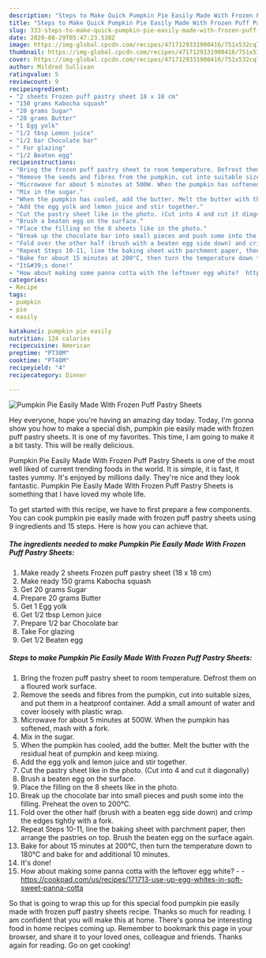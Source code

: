 ```yaml
---
description: "Steps to Make Quick Pumpkin Pie Easily Made With Frozen Puff Pastry Sheets"
title: "Steps to Make Quick Pumpkin Pie Easily Made With Frozen Puff Pastry Sheets"
slug: 333-steps-to-make-quick-pumpkin-pie-easily-made-with-frozen-puff-pastry-sheets
date: 2020-08-29T05:47:23.538Z
image: https://img-global.cpcdn.com/recipes/4717129331900416/751x532cq70/pumpkin-pie-easily-made-with-frozen-puff-pastry-sheets-recipe-main-photo.jpg
thumbnail: https://img-global.cpcdn.com/recipes/4717129331900416/751x532cq70/pumpkin-pie-easily-made-with-frozen-puff-pastry-sheets-recipe-main-photo.jpg
cover: https://img-global.cpcdn.com/recipes/4717129331900416/751x532cq70/pumpkin-pie-easily-made-with-frozen-puff-pastry-sheets-recipe-main-photo.jpg
author: Mildred Sullivan
ratingvalue: 5
reviewcount: 9
recipeingredient:
- "2 sheets Frozen puff pastry sheet 18 x 18 cm"
- "150 grams Kabocha squash"
- "20 grams Sugar"
- "20 grams Butter"
- "1 Egg yolk"
- "1/2 tbsp Lemon juice"
- "1/2 bar Chocolate bar"
- " For glazing"
- "1/2 Beaten egg"
recipeinstructions:
- "Bring the frozen puff pastry sheet to room temperature. Defrost them on a floured work surface."
- "Remove the seeds and fibres from the pumpkin, cut into suitable sizes, and put them in a heatproof container. Add a small amount of water and cover loosely with plastic wrap."
- "Microwave for about 5 minutes at 500W. When the pumpkin has softened, mash with a fork."
- "Mix in the sugar."
- "When the pumpkin has cooled, add the butter. Melt the butter with the residual heat of pumpkin and keep mixing."
- "Add the egg yolk and lemon juice and stir together."
- "Cut the pastry sheet like in the photo. (Cut into 4 and cut it diagonally)"
- "Brush a beaten egg on the surface."
- "Place the filling on the 8 sheets like in the photo."
- "Break up the chocolate bar into small pieces and push some into the filling. Preheat the oven to 200°C."
- "Fold over the other half (brush with a beaten egg side down) and crimp the edges tightly with a fork."
- "Repeat Steps 10-11, line the baking sheet with parchment paper, then arrange the pastries on top. Brush the beaten egg on the surface again."
- "Bake for about 15 minutes at 200°C, then turn the temperature down to 180°C and bake for and additional 10 minutes."
- "It&#39;s done!"
- "How about making some panna cotta with the leftover egg white?  https://cookpad.com/us/recipes/171713-use-up-egg-whites-in-soft-sweet-panna-cotta"
categories:
- Recipe
tags:
- pumpkin
- pie
- easily

katakunci: pumpkin pie easily 
nutrition: 124 calories
recipecuisine: American
preptime: "PT30M"
cooktime: "PT48M"
recipeyield: "4"
recipecategory: Dinner

---
```



![Pumpkin Pie Easily Made With Frozen Puff Pastry Sheets](https://img-global.cpcdn.com/recipes/4717129331900416/751x532cq70/pumpkin-pie-easily-made-with-frozen-puff-pastry-sheets-recipe-main-photo.jpg)

Hey everyone, hope you're having an amazing day today. Today, I'm gonna show you how to make a special dish, pumpkin pie easily made with frozen puff pastry sheets. It is one of my favorites. This time, I am going to make it a bit tasty. This will be really delicious.

Pumpkin Pie Easily Made With Frozen Puff Pastry Sheets is one of the most well liked of current trending foods in the world. It is simple, it is fast, it tastes yummy. It's enjoyed by millions daily. They're nice and they look fantastic. Pumpkin Pie Easily Made With Frozen Puff Pastry Sheets is something that I have loved my whole life.




To get started with this recipe, we have to first prepare a few components. You can cook pumpkin pie easily made with frozen puff pastry sheets using 9 ingredients and 15 steps. Here is how you can achieve that.

<!--inarticleads1-->

##### The ingredients needed to make Pumpkin Pie Easily Made With Frozen Puff Pastry Sheets:

1. Make ready 2 sheets Frozen puff pastry sheet (18 x 18 cm)
1. Make ready 150 grams Kabocha squash
1. Get 20 grams Sugar
1. Prepare 20 grams Butter
1. Get 1 Egg yolk
1. Get 1/2 tbsp Lemon juice
1. Prepare 1/2 bar Chocolate bar
1. Take  For glazing
1. Get 1/2 Beaten egg




<!--inarticleads2-->

##### Steps to make Pumpkin Pie Easily Made With Frozen Puff Pastry Sheets:

1. Bring the frozen puff pastry sheet to room temperature. Defrost them on a floured work surface.
1. Remove the seeds and fibres from the pumpkin, cut into suitable sizes, and put them in a heatproof container. Add a small amount of water and cover loosely with plastic wrap.
1. Microwave for about 5 minutes at 500W. When the pumpkin has softened, mash with a fork.
1. Mix in the sugar.
1. When the pumpkin has cooled, add the butter. Melt the butter with the residual heat of pumpkin and keep mixing.
1. Add the egg yolk and lemon juice and stir together.
1. Cut the pastry sheet like in the photo. (Cut into 4 and cut it diagonally)
1. Brush a beaten egg on the surface.
1. Place the filling on the 8 sheets like in the photo.
1. Break up the chocolate bar into small pieces and push some into the filling. Preheat the oven to 200°C.
1. Fold over the other half (brush with a beaten egg side down) and crimp the edges tightly with a fork.
1. Repeat Steps 10-11, line the baking sheet with parchment paper, then arrange the pastries on top. Brush the beaten egg on the surface again.
1. Bake for about 15 minutes at 200°C, then turn the temperature down to 180°C and bake for and additional 10 minutes.
1. It&#39;s done!
1. How about making some panna cotta with the leftover egg white? -  - https://cookpad.com/us/recipes/171713-use-up-egg-whites-in-soft-sweet-panna-cotta




So that is going to wrap this up for this special food pumpkin pie easily made with frozen puff pastry sheets recipe. Thanks so much for reading. I am confident that you will make this at home. There's gonna be interesting food in home recipes coming up. Remember to bookmark this page in your browser, and share it to your loved ones, colleague and friends. Thanks again for reading. Go on get cooking!
